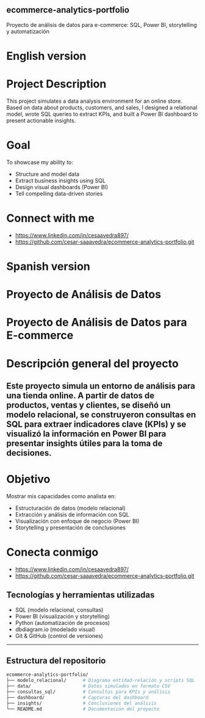 ## ecommerce-analytics-portfolio
Proyecto de análisis de datos para e-commerce: SQL, Power BI, storytelling y automatización
# English version
# Project Description
This project simulates a data analysis environment for an online store. Based on data about products, customers, and sales, I designed a relational model, wrote SQL queries to extract KPIs, and built a Power BI dashboard to present actionable insights.

# Goal
To showcase my ability to:
- Structure and model data
- Extract business insights using SQL
- Design visual dashboards (Power BI)
- Tell compelling data-driven stories

# Connect with me
- https://www.linkedin.com/in/cesaavedra897/
- https://github.com/cesar-saaavedra/ecommerce-analytics-portfolio.git

# Spanish version
# Proyecto de Análisis de Datos
# Proyecto de Análisis de Datos para E-commerce

# Descripción general del proyecto
Este proyecto simula un entorno de análisis para una tienda online. A partir de datos de productos, ventas y clientes, se diseñó un modelo relacional, se construyeron consultas en SQL para extraer indicadores clave (KPIs) y se visualizó la información en Power BI para presentar insights útiles para la toma de decisiones.
---
# Objetivo
Mostrar mis capacidades como analista en:
- Estructuración de datos (modelo relacional)
- Extracción y análisis de información con SQL
- Visualización con enfoque de negocio (Power BI)
- Storytelling y presentación de conclusiones

# Conecta conmigo
- https://www.linkedin.com/in/cesaavedra897/
- https://github.com/cesar-saaavedra/ecommerce-analytics-portfolio.git

## Tecnologías y herramientas utilizadas

- SQL (modelo relacional, consultas)
- Power BI (visualización y storytelling)
- Python (automatización de procesos)
- dbdiagram.io (modelado visual)
- Git & GitHub (control de versiones)

---

## Estructura del repositorio

```bash
ecommerce-analytics-portfolio/
├── modelo_relacional/      # Diagrama entidad-relación y scripts SQL
├── data/                   # Datos simulados en formato CSV
├── consultas_sql/          # Consultas para KPIs y análisis
├── dashboard/              # Capturas del dashboard
├── insights/               # Conclusiones del análisis
└── README.md               # Documentación del proyecto
